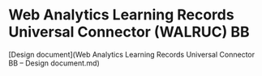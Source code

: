 # Web Analytics Learning Records Universal Connector (WALRUC) BB

[Design document](Web Analytics Learning Records Universal Connector BB – Design document.md)
